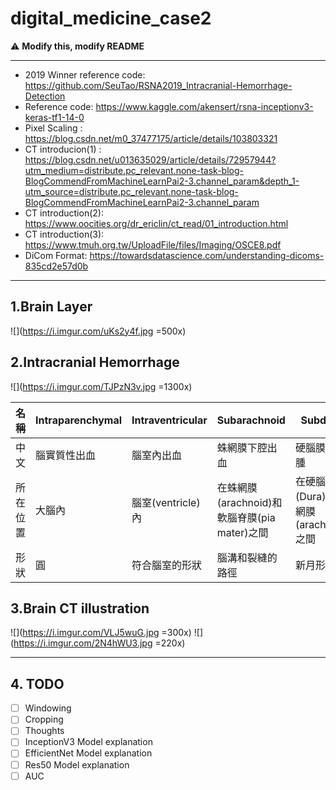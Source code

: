 # digital_medicine_case2

:warning: **Modify this, modify README**


---

* 2019 Winner reference code: https://github.com/SeuTao/RSNA2019_Intracranial-Hemorrhage-Detection
* Reference code: https://www.kaggle.com/akensert/rsna-inceptionv3-keras-tf1-14-0
* Pixel Scaling : https://blog.csdn.net/m0_37477175/article/details/103803321
* CT introducion(1) : https://blog.csdn.net/u013635029/article/details/72957944?utm_medium=distribute.pc_relevant.none-task-blog-BlogCommendFromMachineLearnPai2-3.channel_param&depth_1-utm_source=distribute.pc_relevant.none-task-blog-BlogCommendFromMachineLearnPai2-3.channel_param
* CT introduction(2): https://www.oocities.org/dr_ericlin/ct_read/01_introduction.html
*  CT introduction(3): https://www.tmuh.org.tw/UploadFile/files/Imaging/OSCE8.pdf
* DiCom Format: https://towardsdatascience.com/understanding-dicoms-835cd2e57d0b

---

## 1.Brain Layer

![](https://i.imgur.com/uKs2y4f.jpg =500x)


## 2.Intracranial Hemorrhage
![](https://i.imgur.com/TJPzN3v.jpg =1300x)

|名稱| Intraparenchymal | Intraventricular | Subarachnoid |Subdural|Epidural|
|--------| -------- | -------- | -------- | -------- | -------- |
|中文| 腦實質性出血     | 腦室內出血     | 蛛網膜下腔出血     |硬腦膜下血腫|硬腦膜外出血|
|所在位置| 大腦內   | 腦室(ventricle)內     | 在蛛網膜(arachnoid)和軟腦脊膜(pia mater)之間     |在硬腦膜(Dura)和蛛網膜(arachnoid)之間|在硬腦膜(Dura)和頭骨(skull)之間|
|形狀| 圓     | 符合腦室的形狀     | 腦溝和裂縫的路徑     |新月形|長形|

## 3.Brain CT illustration
![](https://i.imgur.com/VLJ5wuG.jpg =300x)   ![](https://i.imgur.com/2N4hWU3.jpg =220x)


---

## 4. TODO

- [ ] Windowing 
- [ ] Cropping 
- [ ] Thoughts
- [ ] InceptionV3 Model explanation
- [ ] EfficientNet Model explanation
- [ ] Res50 Model explanation
- [ ] AUC